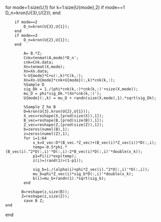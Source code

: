 for mode=1:size(U,1)
    for k=1:size(U{mode},2)
        if mode==1
            D_n=kron(U{3},U{2});
        end

        if mode==2
            D_n=kron(U{3},U{1});
        end
        if mode==3         
            D_n=kron(U{2},U{1});
        end
            
            A= B.*Z;
            Cnk=tenmat(A,mode)*D_n';
            cnk=Cnk.data;
            Xn=tenmat(X,mode);
            Xn=Xn.data;
            %-U{mode}*C+u(:,k)*C(k,:);
            Xn=Xn-U{mode}*cnk+U{mode}(:,k)*cnk(k,:);
            %Sample D
            sig_Dk = 1./(phi*cnk(k,:)*cnk(k,:)'+size(X,mode));
            mu_D = phi*sig_Dk.*(Xn*cnk(k,:)');
            U{mode}(:,k) = mu_D + randn(size(X,mode),1).*sqrt(sig_Dk);

            %Sample Z he B
            D=kron(U{3},kron(U{2},U{1}));
            X_vec=reshape(X,[prod(size(X)),1]);
            B_vec=reshape(B,[prod(size(B)),1]);
            Z_vec=reshape(Z,[prod(size(Z)),1]);
            b=zeros(numel(B),1);
            z=zeros(numel(Z),1);
            for i=1:64
                x_k=X_vec-D*(B_vec.*Z_vec)+(B_vec(i)*Z_vec(i))*D(:,i);
                temp=-0.5*phi.*(B_vec(i).^2*D(:,i)'*D(:,i)-2*B_vec(i)*D(:,i)'*double(x_k));
                p1=Pi(i)*exp(temp);
                z(i)=(rand(1)>(1-p1));
                
                sig_b=1./(alpha(i)+phi*Z_vec(i).^2*D(:,i)'*D(:,i));
                mu_b=phi*Z_vec(i)*sig_b*D(:,i)'*double(x_k);
                b(i)=mu_b+randn(1).*sqrt(sig_b);
            end
            
           B=reshape(z,size(B));
           Z=reshape(z,size(Z));
            save B Z;
    end
end

